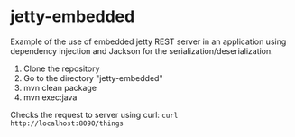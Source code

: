 jetty-embedded
==============

Example of the use of embedded jetty REST server in an application
using dependency injection and Jackson for the serialization/deserialization.

1. Clone the repository
2. Go to the directory "jetty-embedded"
3. mvn clean package
4. mvn exec:java

Checks the request to server using curl:
`curl http://localhost:8090/things`
